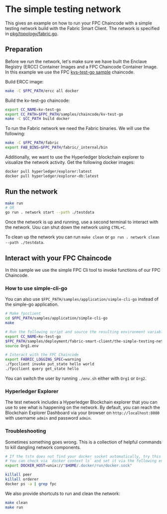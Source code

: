 # The simple testing network

This gives an example on how to run your FPC Chaincode with a simple testing network build with the Fabric Smart Client.
The network is specified in [pkg/topology/fabric.go](pkg/topology/fabric.go).


## Preparation

Before we run the network, let's make sure we have built the Enclave Registry (ERCC) Container Images and a FPC Chaincode Container Image.
In this example we use the FPC [kvs-test-go sample](../../../chaincode/kv-test-go) chaincode.

Build ERCC image:
```bash
make -C $FPC_PATH/ercc all docker
```

Build the kv-test-go chaincode:
```bash
export CC_NAME=kv-test-go
export CC_PATH=$FPC_PATH/samples/chaincode/kv-test-go
make -C $CC_PATH build docker
``` 

To run the Fabric network we need the Fabric binaries.
We will use the following:
```bash
make -C $FPC_PATH/fabric
export FAB_BINS=$FPC_PATH/fabric/_internal/bin
```

Additionally, we want to use the Hyperledger blockchain explorer to visualize the network activity.
Get the following docker images:
```bash
docker pull hyperledger/explorer:latest
docker pull hyperledger/explorer-db:latest
```

## Run the network

```bash
make run
# OR
go run . network start --path ./testdata
```
Once the network is up and running, use a second terminal to interact with the network.
Uou can shut down the network using `CTRL+C`.

To clean up the network you can run `make clean` or `go run . network clean --path ./testdata`.


## Interact with your FPC Chaincode

In this sample we use the simple FPC Cli tool to invoke functions of our FPC Chaincode.


### How to use simple-cli-go

You can also use `$FPC_PATH/samples/application/simple-cli-go` instead of the simple-go application.

```bash
# Make fpcclient
cd $FPC_PATH/samples/application/simple-cli-go
make

# Run the following script and source the resulting environment variables
export CC_NAME=kv-test-go
$FPC_PATH/samples/deployment/fabric-smart-client/the-simple-testing-network/env.sh Org1
source Org1.env

# Interact with the FPC Chaincode
export FABRIC_LOGGING_SPEC=warning
./fpcclient invoke put_state hello world
./fpcclient query get_state hello
```

You can switch the user by running `./env.sh` either with `Org1` or `Org2`.


### Hyperledger Explorer

The test network includes a Hyperledger Blockchain explorer that you can use to see what is happening on the network.
By default, you can reach the Blockchain Explorer Dashboard via your browser on `http://localhost:8080` with username `admin` and password `admin`.


### Troubleshooting

Sometimes something goes wrong.
This is a collection of helpful commands to kill dangling network components.

```bash
# If the tstn does not find your docker socket automatically, try this!
# You can check via `docker context ls` and set it via the following environment variable. 
export DOCKER_HOST=unix://"$HOME/.docker/run/docker.sock"
```

```bash
killall peer
killall orderer
docker ps -a | grep fpc
```

We also provide shortcuts to run and clean the network:
```bash
make clean
make run
```

